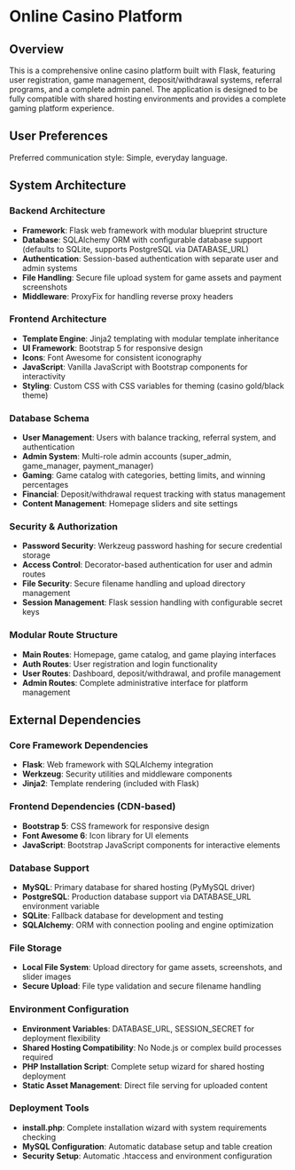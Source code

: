 # Online Casino Platform

## Overview

This is a comprehensive online casino platform built with Flask, featuring user registration, game management, deposit/withdrawal systems, referral programs, and a complete admin panel. The application is designed to be fully compatible with shared hosting environments and provides a complete gaming platform experience.

## User Preferences

Preferred communication style: Simple, everyday language.

## System Architecture

### Backend Architecture
- **Framework**: Flask web framework with modular blueprint structure
- **Database**: SQLAlchemy ORM with configurable database support (defaults to SQLite, supports PostgreSQL via DATABASE_URL)
- **Authentication**: Session-based authentication with separate user and admin systems
- **File Handling**: Secure file upload system for game assets and payment screenshots
- **Middleware**: ProxyFix for handling reverse proxy headers

### Frontend Architecture
- **Template Engine**: Jinja2 templating with modular template inheritance
- **UI Framework**: Bootstrap 5 for responsive design
- **Icons**: Font Awesome for consistent iconography
- **JavaScript**: Vanilla JavaScript with Bootstrap components for interactivity
- **Styling**: Custom CSS with CSS variables for theming (casino gold/black theme)

### Database Schema
- **User Management**: Users with balance tracking, referral system, and authentication
- **Admin System**: Multi-role admin accounts (super_admin, game_manager, payment_manager)
- **Gaming**: Game catalog with categories, betting limits, and winning percentages
- **Financial**: Deposit/withdrawal request tracking with status management
- **Content Management**: Homepage sliders and site settings

### Security & Authorization
- **Password Security**: Werkzeug password hashing for secure credential storage
- **Access Control**: Decorator-based authentication for user and admin routes
- **File Security**: Secure filename handling and upload directory management
- **Session Management**: Flask session handling with configurable secret keys

### Modular Route Structure
- **Main Routes**: Homepage, game catalog, and game playing interfaces
- **Auth Routes**: User registration and login functionality
- **User Routes**: Dashboard, deposit/withdrawal, and profile management
- **Admin Routes**: Complete administrative interface for platform management

## External Dependencies

### Core Framework Dependencies
- **Flask**: Web framework with SQLAlchemy integration
- **Werkzeug**: Security utilities and middleware components
- **Jinja2**: Template rendering (included with Flask)

### Frontend Dependencies (CDN-based)
- **Bootstrap 5**: CSS framework for responsive design
- **Font Awesome 6**: Icon library for UI elements
- **JavaScript**: Bootstrap JavaScript components for interactive elements

### Database Support
- **MySQL**: Primary database for shared hosting (PyMySQL driver)
- **PostgreSQL**: Production database support via DATABASE_URL environment variable
- **SQLite**: Fallback database for development and testing
- **SQLAlchemy**: ORM with connection pooling and engine optimization

### File Storage
- **Local File System**: Upload directory for game assets, screenshots, and slider images
- **Secure Upload**: File type validation and secure filename handling

### Environment Configuration
- **Environment Variables**: DATABASE_URL, SESSION_SECRET for deployment flexibility
- **Shared Hosting Compatibility**: No Node.js or complex build processes required
- **PHP Installation Script**: Complete setup wizard for shared hosting deployment
- **Static Asset Management**: Direct file serving for uploaded content

### Deployment Tools
- **install.php**: Complete installation wizard with system requirements checking
- **MySQL Configuration**: Automatic database setup and table creation
- **Security Setup**: Automatic .htaccess and environment configuration